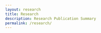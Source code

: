 ```yaml
---
layout: research
title: Research
description: Research Publication Summary
permalink: /research/
---
```

